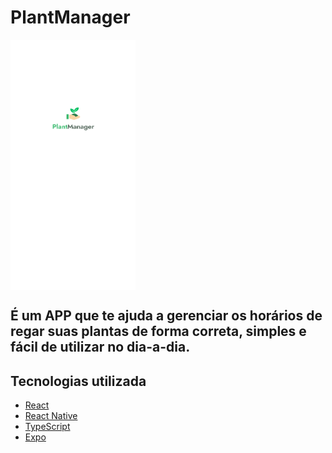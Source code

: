 # PlantManager
<p>
   <img align="center" width="200" height="400" src="assets/splash.png" alt="PlantManager" />
</p>

É um APP que te ajuda a gerenciar os horários de regar suas plantas de forma correta, simples e fácil de utilizar no dia-a-dia.
---
## Tecnologias utilizada
- [React](https://reactjs.org/)
- [React Native](https://reactnative.dev/)
- [TypeScript](https://www.typescriptlang.org/)
- [Expo](https://expo.io/)
